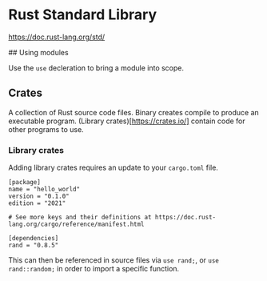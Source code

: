 # Rust Standard Library

https://doc.rust-lang.org/std/

## Using modules

Use the `use` decleration to bring a module into scope.

## Crates
A collection of Rust source code files. Binary creates compile to produce an executable program. (Library crates)[https://crates.io/] contain code for other programs to use.

### Library crates

Adding library crates requires an update to your `cargo.toml` file.
```
[package]
name = "hello_world"
version = "0.1.0"
edition = "2021"

# See more keys and their definitions at https://doc.rust-lang.org/cargo/reference/manifest.html

[dependencies]
rand = "0.8.5"
```

This can then be referenced in source files via `use rand;`, or `use rand::random;` in order to import a specific function.